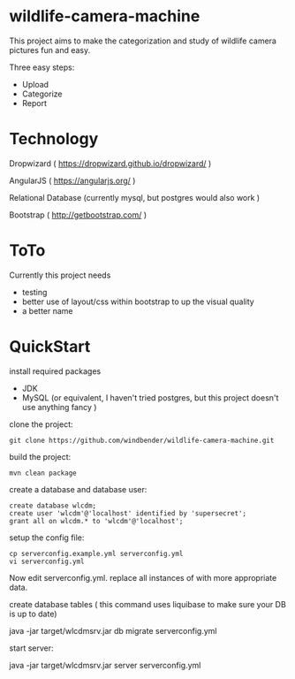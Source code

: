 wildlife-camera-machine
=======================

This project aims to make the categorization and study of wildlife camera pictures fun and easy.

Three easy steps:

* Upload
* Categorize
* Report

Technology
============
Dropwizard ( https://dropwizard.github.io/dropwizard/ )

AngularJS ( https://angularjs.org/ )

Relational Database (currently mysql, but postgres would also work )

Bootstrap ( http://getbootstrap.com/ )

ToTo
======================
Currently this project needs
* testing
* better use of layout/css within bootstrap to up the visual quality
* a better name


QuickStart
===============================
install required packages
* JDK
* MySQL (or equivalent, I haven't tried postgres, but this project doesn't use anything fancy )

clone the project:
```
git clone https://github.com/windbender/wildlife-camera-machine.git
```

build the project:
```
mvn clean package
```

create a database and database user:
```
create database wlcdm;
create user 'wlcdm'@'localhost' identified by 'supersecret';
grant all on wlcdm.* to 'wlcdm'@'localhost';
```

setup the config file:
```
cp serverconfig.example.yml serverconfig.yml
vi serverconfig.yml
```

Now edit serverconfig.yml.  replace all instances of <something> with more appropriate data.

create database tables ( this command uses liquibase to make sure your DB is up to date)

java -jar target/wlcdmsrv.jar  db migrate serverconfig.yml

start server:

java -jar target/wlcdmsrv.jar server serverconfig.yml



